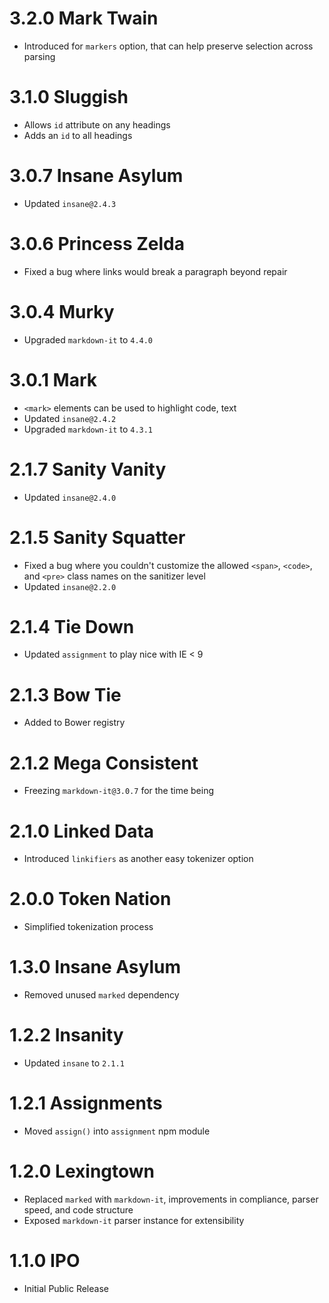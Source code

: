 # 3.2.0 Mark Twain

- Introduced for `markers` option, that can help preserve selection across parsing

# 3.1.0 Sluggish

- Allows `id` attribute on any headings
- Adds an `id` to all headings

# 3.0.7 Insane Asylum

- Updated `insane@2.4.3`

# 3.0.6 Princess Zelda

- Fixed a bug where links would break a paragraph beyond repair

# 3.0.4 Murky

- Upgraded `markdown-it` to `4.4.0`

# 3.0.1 Mark

- `<mark>` elements can be used to highlight code, text
- Updated `insane@2.4.2`
- Upgraded `markdown-it` to `4.3.1`

# 2.1.7 Sanity Vanity

- Updated `insane@2.4.0`

# 2.1.5 Sanity Squatter

- Fixed a bug where you couldn't customize the allowed `<span>`, `<code>`, and `<pre>` class names on the sanitizer level
- Updated `insane@2.2.0`

# 2.1.4 Tie Down

- Updated `assignment` to play nice with IE < 9

# 2.1.3 Bow Tie

- Added to Bower registry

# 2.1.2 Mega Consistent

- Freezing `markdown-it@3.0.7` for the time being

# 2.1.0 Linked Data

- Introduced `linkifiers` as another easy tokenizer option

# 2.0.0 Token Nation

- Simplified tokenization process

# 1.3.0 Insane Asylum

- Removed unused `marked` dependency

# 1.2.2 Insanity

- Updated `insane` to `2.1.1`

# 1.2.1 Assignments

- Moved `assign()` into `assignment` npm module

# 1.2.0 Lexingtown

- Replaced `marked` with `markdown-it`, improvements in compliance, parser speed, and code structure
- Exposed `markdown-it` parser instance for extensibility

# 1.1.0 IPO

- Initial Public Release

